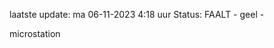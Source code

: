 laatste update: 
ma 06-11-2023  4:18   uur 
Status: FAALT - geel - 
<div class="service Y">microstation</div>